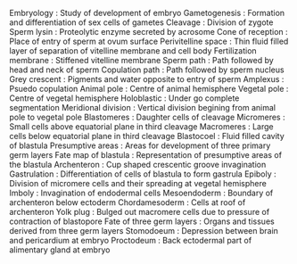 Embryology  : Study of development of embryo
Gametogenesis  : Formation and differentiation of sex cells of gametes
Cleavage  : Division of zygote
Sperm lysin  : Proteolytic enzyme secreted by acrosome
Cone of reception : Place of entry of sperm at ovum surface
Perivitelline space : Thin fluid filled layer of separation of vitelline membrane and cell body
Fertilization membrane  : Stiffened vitelline membrane
Sperm path  : Path followed by head and neck of sperm
Copulation path  : Path followed by sperm nucleus 
Grey crescent : Pigments and water opposite to entry of sperm 
Amplexus  : Psuedo copulation
Animal pole  : Centre of animal hemisphere
Vegetal pole  : Centre of vegetal hemisphere
Holoblastic  : Under go complete segmentation
Meridional division  : Vertical division begining from animal pole to vegetal pole
Blastomeres  : Daughter cells of cleavage
Micromeres  : Small cells above equatorial plane in third cleavage
Macromeres :  Large cells below equatorial plane in third cleavage
Blastocoel : Fluid filled cavity of blastula
Presumptive areas : Areas for development of three primary germ layers
Fate map of blastula : Representation of presumptive areas of the blastula
Archenteron  : Cup shaped crescentic groove invagination
Gastrulation : Differentiation of cells of blastula to form gastrula
Epiboly  : Division of micromere cells and their spreading at vegetal hemisphere
Imboly : Invagination of endodermal cells 
Mesoendoderm : Boundary of archenteron below ectoderm
Chordamesoderm : Cells at roof of archenteron
Yolk plug : Bulged out macromere cells due to pressure of contraction of blastopore
Fate of three germ layers : Organs and tissues derived from three germ layers
Stomodoeum : Depression between brain and pericardium at embryo
Proctodeum : Back ectodermal part of alimentary gland at embryo








